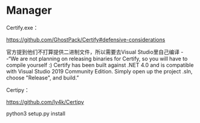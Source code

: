 # Manager

Certify.exe：

https://github.com/GhostPack/Certify#defensive-considerations

官方提到他们不打算提供二进制文件，所以需要去Visual Studio里自己编译
--“We are not planning on releasing binaries for Certify, so you will have to compile yourself :)
Certify has been built against .NET 4.0 and is compatible with Visual Studio 2019 Community Edition. Simply open up the project .sln, choose "Release", and build.”

Certipy：

https://github.com/ly4k/Certipy

python3 setup.py install


